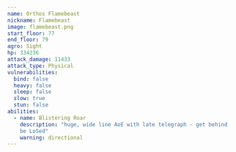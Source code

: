 ```yaml
---
name: Orthos Flamebeast
nickname: Flamebeast
image: flamebeast.png
start_floor: 77
end_floor: 79
agro: Sight
hp: 334236
attack_damage: 11433
attack_type: Physical
vulnerabilities:
  bind: false
  heavy: false
  sleep: false
  slow: true
  stun: false
abilities:
  - name: Blistering Roar
    description: "huge, wide line AoE with late telegraph - get behind; cannot
    be LoSed"
    warning: directional
---
```

